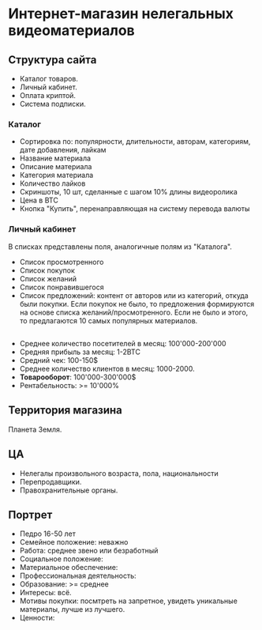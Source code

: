# Интернет-магазин нелегальных видеоматериалов
## Структура сайта
* Каталог товаров.
* Личный кабинет.
* Оплата криптой.
* Система подписки.


### Каталог
* Сортировка по: популярности, длительности, авторам, категориям, дате добавления, лайкам
* Название материала
* Описание материала
* Категория материала
* Количество лайков
* Скриншоты, 10 шт, сделанные с шагом 10% длины видеоролика
* Цена в BTC
* Кнопка "Купить", перенаправляющая на систему перевода валюты


### Личный кабинет
В списках представлены поля, аналогичные полям из "Каталога".
* Список просмотренного
* Список покупок
* Список желаний
* Список понравившегося
* Список предложений: контент от авторов или из категорий, откуда были покупки. 
Если покупок не было, то предложения формируются на основе списка желаний/просмотренного. 
Если не было и этого, то предлагаются 10 самых популярных материалов.


## 
* Среднее количество посетителей в месяц: 100'000-200'000
* Средняя прибыль за месяц: 1-2BTC
* Средний чек: 100-150$
* Среднее количество клиентов в месяц: 1000-2000.
* **Товарооборот**: 100'000-300'000$
* Рентабельность: >= 10'000%


## Территория магазина
Планета Земля.


## ЦА
* Нелегалы произвольного возраста, пола, национальности 
* Перепродавщики.
* Правохранительные органы.


## Портрет 
* Педро 16-50 лет
* Семейное положение: неважно
* Работа: среднее звено или безработный
* Социальное положение: 
* Материальное обеспечение:  
* Профессиональная деятельность: 
* Образование: >= среднее
* Интересы: всё.
* Мотивы покупки: посмтреть на запретное, увидеть уникальные материалы, лучше из лучшего.
* Ценности:  



